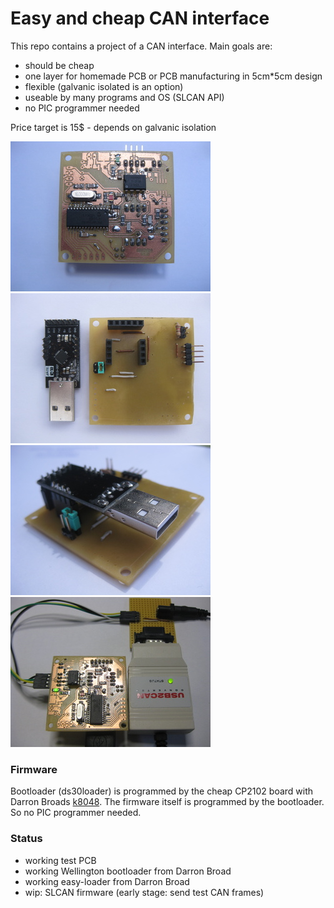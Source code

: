 Easy and cheap CAN interface
============================

This repo contains a project of a CAN interface. Main goals are:
- should be cheap
- one layer for homemade PCB or PCB manufacturing in 5cm\*5cm design
- flexible (galvanic isolated is an option)
- useable by many programs and OS (SLCAN API)
- no PIC programmer needed

Price target is 15$ - depends on galvanic isolation 

[![alt text](https://github.com/GBert/EasyCAN/blob/master/pictures/easycan_board_front_t.jpg "PCB front")](https://raw.githubusercontent.com/GBert/EasyCAN/master/pictures/easycan_board_front.jpg)
[![alt text](https://github.com/GBert/EasyCAN/blob/master/pictures/easycan_board_back_II_t.jpg "PCB back")](https://raw.githubusercontent.com/GBert/EasyCAN/master/pictures/easycan_board_back_II.jpg)
[![alt text](https://github.com/GBert/EasyCAN/blob/master/pictures/easycan_board_back_t.jpg "PCB back including CP2102")](https://raw.githubusercontent.com/GBert/EasyCAN/master/pictures/easycan_board_back.jpg)
[![alt text](https://github.com/GBert/EasyCAN/blob/master/pictures/easycan-test_setup_t.jpg "EasyCAN test setup")](https://raw.githubusercontent.com/GBert/EasyCAN/master/pictures/easycan-test_setup.jpg)


### Firmware

Bootloader (ds30loader) is programmed by the cheap CP2102 board with Darron Broads [k8048](http://dev.kewl.org/k8048/Doc/). The
firmware itself is programmed by the bootloader. So no PIC programmer needed.

### Status

- working test PCB
- working Wellington bootloader from Darron Broad
- working easy-loader from Darron Broad
- wip: SLCAN firmware (early stage: send test CAN frames)

